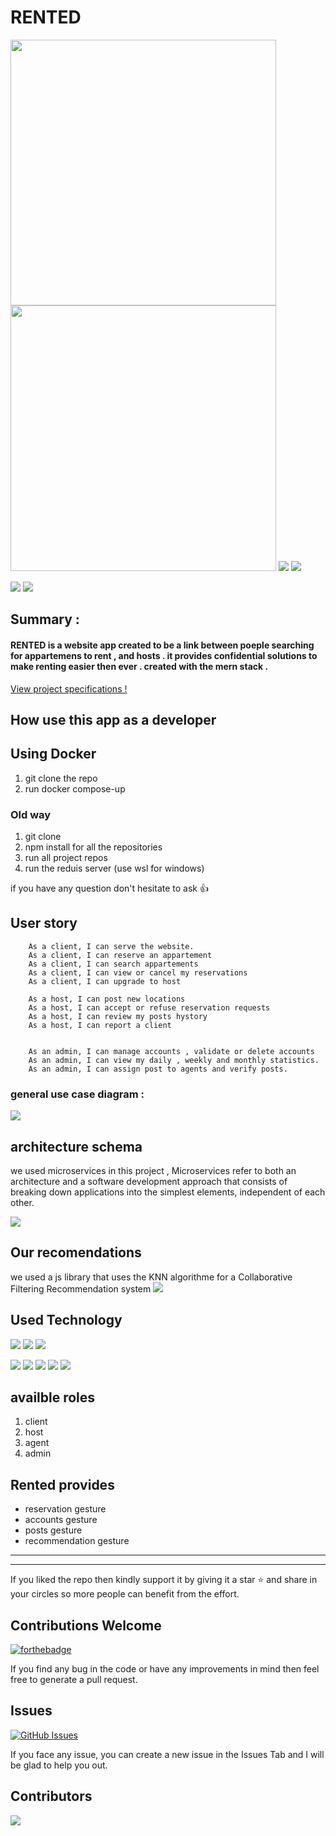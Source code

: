 
RENTED
===




 
 <img src="./1.PNG" width="425"/> <img src="./2.PNG" width="425"/> 
![](./1.PNG) ![](./3.PNG) 

![](./4.PNG) ![](./5.PNG)


## Summary :
#### RENTED is a website app created to be a link between poeple searching for appartemens to rent , and hosts . it provides confidential solutions to make renting easier then ever . created with the mern stack .  

 [View project specifications !](https://www.canva.com/design/DAFDhx_rEnk/vQuHlD6T1Fswz2f0AcIeBw/edit?utm_content=DAFDhx_rEnk&utm_campaign=designshare&utm_medium=link2&utm_source=sharebutton)
 
 

## How use this app as a developer

## Using Docker
1. git clone the repo
2. run docker compose-up

### Old way 
1. git clone 
2. npm install for all the repositories
3. run all project repos 
4. run the reduis server (use wsl for windows)

if you have any question don't hesitate to ask :+1: 

User story
---

```gherkin=
    As a client, I can serve the website.
    As a client, I can reserve an appartement 
    As a client, I can search appartements
    As a client, I can view or cancel my reservations
    As a client, I can upgrade to host

```
```gherkin=
    As a host, I can post new locations
    As a host, I can accept or refuse reservation requests
    As a host, I can review my posts hystory
    As a host, I can report a client 


```
```gherkin=
    As an admin, I can manage accounts , validate or delete accounts
    As an admin, I can view my daily , weekly and monthly statistics.
    As an admin, I can assign post to agents and verify posts.

```

### general use case diagram : 
![](./10.PNG)



## architecture schema
we used microservices in this project , Microservices refer to both an architecture and a software development approach that consists of breaking down applications into the simplest elements, independent of each other.  

![](./6.png)


## Our recomendations 
we used a js library that uses the KNN algorithme for a Collaborative Filtering  Recommendation system 
![](./7.png)




Used Technology
---


![](https://img.shields.io/badge/React-20232A?style=for-the-badge&logo=react&logoColor=61DAFB)
![](https://img.shields.io/badge/Redux-593D88?style=for-the-badge&logo=redux&logoColor=white)
![](https://img.shields.io/badge/Sass-CC6699?style=for-the-badge&logo=sass&logoColor=white)

![](https://img.shields.io/badge/Node.js-339933?style=for-the-badge&logo=nodedotjs&logoColor=white)
![](https://img.shields.io/badge/Express.js-000000?style=for-the-badge&logo=express&logoColor=white)
![](https://img.shields.io/badge/MongoDB-4EA94B?style=for-the-badge&logo=mongodb&logoColor=white)
![](https://img.shields.io/badge/Docker-2CA5E0?style=for-the-badge&logo=docker&logoColor=white)
![](https://img.shields.io/badge/Spring_Boot-F2F4F9?style=for-the-badge&logo=spring-boot)




availble roles
---
1. client
2. host
3. agent
4. admin

Rented provides
---
- reservation gesture
- accounts gesture
- posts gesture
- recommendation gesture

---
---
If you liked the repo then kindly support it by giving it a star ⭐ and share in your circles so more people can benefit from the effort.

## Contributions Welcome
[![forthebadge](https://forthebadge.com/images/badges/built-with-love.svg)](#)

If you find any bug in the code or have any improvements in mind then feel free to generate a pull request.

## Issues

[![GitHub Issues](https://img.shields.io/github/issues/Merzouk-Ilyes/Projet-2CS-Front.svg?style=flat&label=Issues&maxAge=2592000)](https://github.com/Merzouk-Ilyes/Projet-2CS-Front/issues)

If you face any issue, you can create a new issue in the Issues Tab and I will be glad to help you out.




## Contributors

<a href="https://github.com/Merzouk-Ilyes/Projet-2CS-Front/graphs/contributors">
  <img src="https://contrib.rocks/image?repo=Merzouk-Ilyes/Projet-2CS-Front" />
</a>

